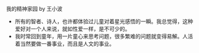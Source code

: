 

我的精神家园 by 王小波

- 所有的智者、诗人，也许都体验过儿童对着星光感悟的一瞬。我总觉得，这种爱好对一个人来说，就如性爱一样，是不可少的。
- 我时常回到童年，用一片童心来思考问题，很多繁难的问题就变得易解。人活着当然要做一番事业，而且是人文的事业。